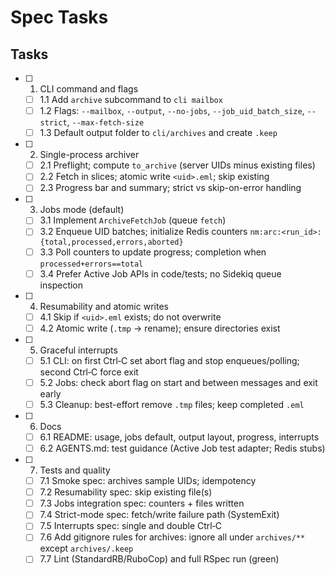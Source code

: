 # Spec Tasks

## Tasks

- [ ] 1. CLI command and flags
  - [ ] 1.1 Add `archive` subcommand to `cli mailbox`
  - [ ] 1.2 Flags: `--mailbox`, `--output`, `--no-jobs`, `--job_uid_batch_size`, `--strict`, `--max-fetch-size`
  - [ ] 1.3 Default output folder to `cli/archives` and create `.keep`

- [ ] 2. Single-process archiver
  - [ ] 2.1 Preflight; compute `to_archive` (server UIDs minus existing files)
  - [ ] 2.2 Fetch in slices; atomic write `<uid>.eml`; skip existing
  - [ ] 2.3 Progress bar and summary; strict vs skip-on-error handling

- [ ] 3. Jobs mode (default)
  - [ ] 3.1 Implement `ArchiveFetchJob` (queue `fetch`)
  - [ ] 3.2 Enqueue UID batches; initialize Redis counters `nm:arc:<run_id>:{total,processed,errors,aborted}`
  - [ ] 3.3 Poll counters to update progress; completion when `processed+errors==total`
  - [ ] 3.4 Prefer Active Job APIs in code/tests; no Sidekiq queue inspection

- [ ] 4. Resumability and atomic writes
  - [ ] 4.1 Skip if `<uid>.eml` exists; do not overwrite
  - [ ] 4.2 Atomic write (`.tmp` → rename); ensure directories exist

- [ ] 5. Graceful interrupts
  - [ ] 5.1 CLI: on first Ctrl‑C set abort flag and stop enqueues/polling; second Ctrl‑C force exit
  - [ ] 5.2 Jobs: check abort flag on start and between messages and exit early
  - [ ] 5.3 Cleanup: best-effort remove `.tmp` files; keep completed `.eml`

- [ ] 6. Docs
  - [ ] 6.1 README: usage, jobs default, output layout, progress, interrupts
  - [ ] 6.2 AGENTS.md: test guidance (Active Job test adapter; Redis stubs)

- [ ] 7. Tests and quality
  - [ ] 7.1 Smoke spec: archives sample UIDs; idempotency
  - [ ] 7.2 Resumability spec: skip existing file(s)
  - [ ] 7.3 Jobs integration spec: counters + files written
  - [ ] 7.4 Strict-mode spec: fetch/write failure path (SystemExit)
  - [ ] 7.5 Interrupts spec: single and double Ctrl‑C
  - [ ] 7.6 Add gitignore rules for archives: ignore all under `archives/**` except `archives/.keep`
  - [ ] 7.7 Lint (StandardRB/RuboCop) and full RSpec run (green)
